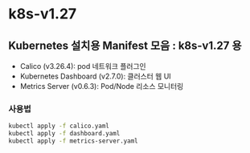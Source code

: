 # k8s-v1.27


## Kubernetes 설치용 Manifest 모음 : k8s-v1.27 용
- Calico (v3.26.4): pod 네트워크 플러그인
- Kubernetes Dashboard (v2.7.0): 클러스터 웹 UI
- Metrics Server (v0.6.3): Pod/Node 리소스 모니터링

### 사용법
```bash
kubectl apply -f calico.yaml
kubectl apply -f dashboard.yaml
kubectl apply -f metrics-server.yaml
```
